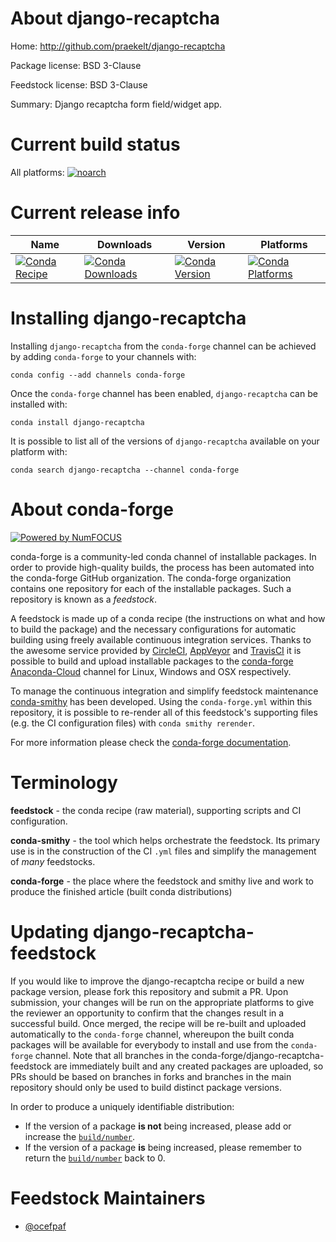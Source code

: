 <!--
# -*- mode: jinja -*-
-->

About django-recaptcha
======================

Home: http://github.com/praekelt/django-recaptcha

Package license: BSD 3-Clause

Feedstock license: BSD 3-Clause

Summary: Django recaptcha form field/widget app.



Current build status
====================

All platforms:
[![noarch](https://img.shields.io/circleci/project/github/conda-forge/django-recaptcha-feedstock/master.svg?label=noarch)](https://circleci.com/gh/conda-forge/django-recaptcha-feedstock)

Current release info
====================

| Name | Downloads | Version | Platforms |
| --- | --- | --- | --- |
| [![Conda Recipe](https://img.shields.io/badge/recipe-django--recaptcha-green.svg)](https://anaconda.org/conda-forge/django-recaptcha) | [![Conda Downloads](https://img.shields.io/conda/dn/conda-forge/django-recaptcha.svg)](https://anaconda.org/conda-forge/django-recaptcha) | [![Conda Version](https://img.shields.io/conda/vn/conda-forge/django-recaptcha.svg)](https://anaconda.org/conda-forge/django-recaptcha) | [![Conda Platforms](https://img.shields.io/conda/pn/conda-forge/django-recaptcha.svg)](https://anaconda.org/conda-forge/django-recaptcha) |

Installing django-recaptcha
===========================

Installing `django-recaptcha` from the `conda-forge` channel can be achieved by adding `conda-forge` to your channels with:

```
conda config --add channels conda-forge
```

Once the `conda-forge` channel has been enabled, `django-recaptcha` can be installed with:

```
conda install django-recaptcha
```

It is possible to list all of the versions of `django-recaptcha` available on your platform with:

```
conda search django-recaptcha --channel conda-forge
```


About conda-forge
=================

[![Powered by NumFOCUS](https://img.shields.io/badge/powered%20by-NumFOCUS-orange.svg?style=flat&colorA=E1523D&colorB=007D8A)](http://numfocus.org)

conda-forge is a community-led conda channel of installable packages.
In order to provide high-quality builds, the process has been automated into the
conda-forge GitHub organization. The conda-forge organization contains one repository
for each of the installable packages. Such a repository is known as a *feedstock*.

A feedstock is made up of a conda recipe (the instructions on what and how to build
the package) and the necessary configurations for automatic building using freely
available continuous integration services. Thanks to the awesome service provided by
[CircleCI](https://circleci.com/), [AppVeyor](https://www.appveyor.com/)
and [TravisCI](https://travis-ci.org/) it is possible to build and upload installable
packages to the [conda-forge](https://anaconda.org/conda-forge)
[Anaconda-Cloud](https://anaconda.org/) channel for Linux, Windows and OSX respectively.

To manage the continuous integration and simplify feedstock maintenance
[conda-smithy](https://github.com/conda-forge/conda-smithy) has been developed.
Using the ``conda-forge.yml`` within this repository, it is possible to re-render all of
this feedstock's supporting files (e.g. the CI configuration files) with ``conda smithy rerender``.

For more information please check the [conda-forge documentation](https://conda-forge.org/docs/).

Terminology
===========

**feedstock** - the conda recipe (raw material), supporting scripts and CI configuration.

**conda-smithy** - the tool which helps orchestrate the feedstock.
                   Its primary use is in the construction of the CI ``.yml`` files
                   and simplify the management of *many* feedstocks.

**conda-forge** - the place where the feedstock and smithy live and work to
                  produce the finished article (built conda distributions)


Updating django-recaptcha-feedstock
===================================

If you would like to improve the django-recaptcha recipe or build a new
package version, please fork this repository and submit a PR. Upon submission,
your changes will be run on the appropriate platforms to give the reviewer an
opportunity to confirm that the changes result in a successful build. Once
merged, the recipe will be re-built and uploaded automatically to the
`conda-forge` channel, whereupon the built conda packages will be available for
everybody to install and use from the `conda-forge` channel.
Note that all branches in the conda-forge/django-recaptcha-feedstock are
immediately built and any created packages are uploaded, so PRs should be based
on branches in forks and branches in the main repository should only be used to
build distinct package versions.

In order to produce a uniquely identifiable distribution:
 * If the version of a package **is not** being increased, please add or increase
   the [``build/number``](https://conda.io/docs/user-guide/tasks/build-packages/define-metadata.html#build-number-and-string).
 * If the version of a package **is** being increased, please remember to return
   the [``build/number``](https://conda.io/docs/user-guide/tasks/build-packages/define-metadata.html#build-number-and-string)
   back to 0.

Feedstock Maintainers
=====================

* [@ocefpaf](https://github.com/ocefpaf/)

